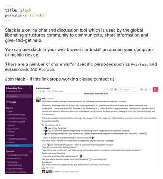 ```yaml
---
title: Slack
permalink: /slack/
---
```


Slack is a online chat and discussion tool which is used by the global liberating structures community to communicate, share information and give-and-get help.

You can use slack in your web browser or install an app on your computer or mobile device.

There are a number of channels for specific purposes such as `#virtual` and `#wisecrowds` and `#london`.

[Join slack](https://join.slack.com/t/liberatingstructures/shared_invite/enQtNzU4OTgwMzgwMTk0LTMxNzZjZGY4NzZjNzIwMDEwNmUxMmFjMTkxODUzZTllYzllZTI2ZmI2YWExMzBmMzgwMjA5ZjIxYzNjODAzYzA) - if this link stops working please [contact us](/about/#contact-us)

![Slack](/assets/images/slack_screenshot.png)



